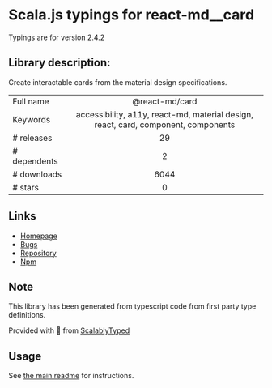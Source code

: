 
# Scala.js typings for react-md__card

Typings are for version 2.4.2

## Library description:
Create interactable cards from the material design specifications.

|                    |                 |
| ------------------ | :-------------: |
| Full name          | @react-md/card |
| Keywords           | accessibility, a11y, react-md, material design, react, card, component, components |
| # releases         | 29 |
| # dependents       | 2 |
| # downloads        | 6044 |
| # stars            | 0 |

## Links
- [Homepage](https://react-md.dev/packages/card/demos)
- [Bugs](https://github.com/mlaursen/react-md/issues)
- [Repository](https://github.com/mlaursen/react-md)
- [Npm](https://www.npmjs.com/package/%40react-md%2Fcard)
    


## Note
This library has been generated from typescript code from first party type definitions.

Provided with :purple_heart: from [ScalablyTyped](https://github.com/oyvindberg/ScalablyTyped)

## Usage
See [the main readme](../../readme.md) for instructions.


